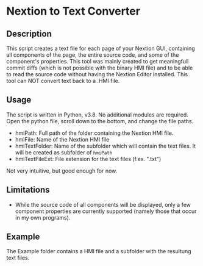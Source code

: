 # Nextion to Text Converter
## Description
This script creates a text file for each page of your Nextion GUI, containing all components of the page, the entire source code, and some of the component's properties. 
This tool was mainly created to get meaningfull commit diffs (which is not possible with the binary HMI file) and to be able to read the source code without having the Nextion Editor installed. 
This tool can NOT convert text back to a .HMI file. 

## Usage
The script is written in Python, v3.8. No additional modules are required. Open the python file, scroll down to the bottom, and change the file paths. 
* hmiPath: Full path of the folder containing the Nextion HMI file.
* hmiFile: Name of the Nextion HMI file
* hmiTextFolder: Name of the subfolder which will contain the text files. It will be created as subfolder of `hmiPath`
* hmiTextFileExt: File extension for the text files (f.ex. ".txt")

Not very intuitive, but good enough for now. 

## Limitations
* While the source code of all components will be displayed, only a few component properties are currently supported (namely those that occur in my own programs). 

## Example
The Example folder contains a HMI file and a subfolder with the resultung text files.
